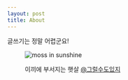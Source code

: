 ```yaml
---
layout: post
title: About
---
```


글쓰기는 정말 어렵군요!

<figure>

  <figcaption>

  <img data-action="zoom" src='{{ "/assets/images/moss_in_sunshine.jpeg" | relative_url }}' alt="moss in sunshine">

  이끼에 부서지는 햇살 <a href="https://www.youtube.com/channel/UCSNYDJUN-9dAT5fMzgyFOAA">@그럴수도있지</a>

  </figcaption>

</figure>

